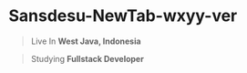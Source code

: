 # Sansdesu-NewTab-wxyy-ver


<div align=left>

> Live In **West Java, Indonesia**

> Studying **Fullstack Developer**

</div>

